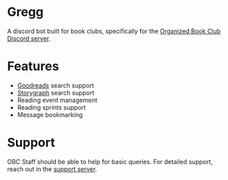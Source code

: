 # Gregg

A discord bot built for book clubs, specifically for the [Organized Book Club Discord server](https://discord.gg/BookClubs).

# Features

- [Goodreads](https://goodreads.com) search support
- [Storygraph](https://app.thestorygraph.com/) search support
- Reading event management
- Reading sprints support
- Message bookmarking

# Support

OBC Staff should be able to help for basic queries. For detailed support, reach out in the [support server](https://discord.gg/dFYkmjFHR8).
